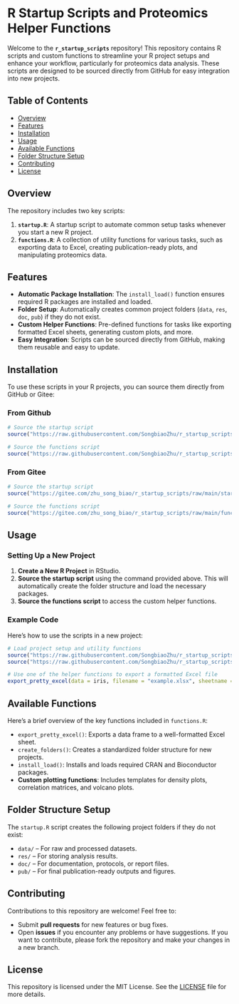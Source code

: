 # R Startup Scripts and Proteomics Helper Functions

Welcome to the **`r_startup_scripts`** repository! This repository contains R scripts and custom functions to streamline your R project setups and enhance your workflow, particularly for proteomics data analysis. These scripts are designed to be sourced directly from GitHub for easy integration into new projects.

## Table of Contents
- [Overview](#overview)
- [Features](#features)
- [Installation](#installation)
- [Usage](#usage)
- [Available Functions](#available-functions)
- [Folder Structure Setup](#folder-structure-setup)
- [Contributing](#contributing)
- [License](#license)

## Overview
The repository includes two key scripts:
1. **`startup.R`**: A startup script to automate common setup tasks whenever you start a new R project.
2. **`functions.R`**: A collection of utility functions for various tasks, such as exporting data to Excel, creating publication-ready plots, and manipulating proteomics data.

## Features
- **Automatic Package Installation**: The `install_load()` function ensures required R packages are installed and loaded.
- **Folder Setup**: Automatically creates common project folders (`data`, `res`, `doc`, `pub`) if they do not exist.
- **Custom Helper Functions**: Pre-defined functions for tasks like exporting formatted Excel sheets, generating custom plots, and more.
- **Easy Integration**: Scripts can be sourced directly from GitHub, making them reusable and easy to update.

## Installation
To use these scripts in your R projects, you can source them directly from GitHub or Gitee:

### From Github
```r
# Source the startup script
source("https://raw.githubusercontent.com/SongbiaoZhu/r_startup_scripts/main/startup.R")

# Source the functions script
source("https://raw.githubusercontent.com/SongbiaoZhu/r_startup_scripts/main/functions.R")
```

### From Gitee
```r
# Source the startup script
source("https://gitee.com/zhu_song_biao/r_startup_scripts/raw/main/startup.R")

# Source the functions script
source("https://gitee.com/zhu_song_biao/r_startup_scripts/raw/main/functions.R")
```
## Usage
### Setting Up a New Project
1. **Create a New R Project** in RStudio.
2. **Source the startup script** using the command provided above. This will automatically create the folder structure and load the necessary packages.
3. **Source the functions script** to access the custom helper functions.

### Example Code
Here’s how to use the scripts in a new project:

```r
# Load project setup and utility functions
source("https://raw.githubusercontent.com/SongbiaoZhu/r_startup_scripts/main/startup.R")
source("https://raw.githubusercontent.com/SongbiaoZhu/r_startup_scripts/main/functions.R")

# Use one of the helper functions to export a formatted Excel file
export_pretty_excel(data = iris, filename = "example.xlsx", sheetname = "Iris Data")
```

## Available Functions
Here’s a brief overview of the key functions included in `functions.R`:

* `export_pretty_excel()`: Exports a data frame to a well-formatted Excel sheet.
* `create_folders()`: Creates a standardized folder structure for new projects.
* `install_load()`: Installs and loads required CRAN and Bioconductor packages.
* **Custom plotting functions**: Includes templates for density plots, correlation matrices, and volcano plots.

## Folder Structure Setup
The `startup.R` script creates the following project folders if they do not exist:

* `data/` – For raw and processed datasets.
* `res/` – For storing analysis results.
* `doc/` – For documentation, protocols, or report files.
* `pub/` – For final publication-ready outputs and figures.

## Contributing
Contributions to this repository are welcome! Feel free to:
* Submit **pull requests** for new features or bug fixes.
* Open **issues** if you encounter any problems or have suggestions.
If you want to contribute, please fork the repository and make your changes in a new branch.

## License
This repository is licensed under the MIT License. See the [LICENSE]() file for more details.


